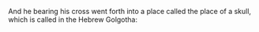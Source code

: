 And he bearing his cross went forth into a place called the place of a skull, which is called in the Hebrew Golgotha:
